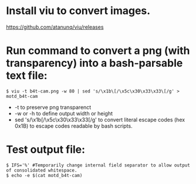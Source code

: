 # Install viu to convert images.
https://github.com/atanunq/viu/releases

# Run command to convert a png (with transparency) into a bash-parsable text file:

```shell
$ viu -t b4t-cam.png -w 80 | sed 's/\x1b\[/\x5c\x30\x33\x33\[/g' > motd_b4t-cam
```
* -t to preserve png transparenct
* -w or -h to define output width or height
* sed 's/\x1b\[/\x5c\x30\x33\x33\[/g' to convert literal escape codes (hex 0x1B) to escape codes readable by bash scripts.

# Test output file:
```shell
$ IFS='%' #Temporarily change internal field separator to allow output of consolidated whitespace.
$ echo -e $(cat motd_b4t-cam)
```
